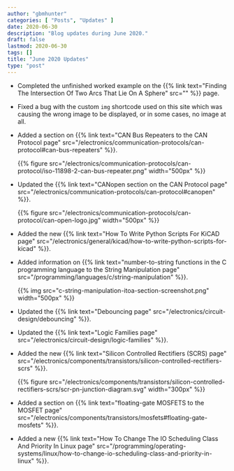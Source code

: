```yaml
---
author: "gbmhunter"
categories: [ "Posts", "Updates" ]
date: 2020-06-30
description: "Blog updates during June 2020."
draft: false
lastmod: 2020-06-30
tags: []
title: "June 2020 Updates"
type: "post"
---
```


* Completed the unfinished worked example on the {{% link text="Finding The Intersection Of Two Arcs That Lie On A Sphere" src="" %}} page.

* Fixed a bug with the custom `img` shortcode used on this site which was causing the wrong image to be displayed, or in some cases, no image at all.

* Added a section on {{% link text="CAN Bus Repeaters to the CAN Protocol page" src="/electronics/communication-protocols/can-protocol#can-bus-repeaters" %}}.

    {{% figure src="/electronics/communication-protocols/can-protocol/iso-11898-2-can-bus-repeater.png" width="500px" %}}

* Updated the {{% link text="CANopen section on the CAN Protocol page" src="/electronics/communication-protocols/can-protocol#canopen" %}}.

    {{% figure src="/electronics/communication-protocols/can-protocol/can-open-logo.jpg" width="500px" %}}

* Added the new {{% link text="How To Write Python Scripts For KiCAD page" src="/electronics/general/kicad/how-to-write-python-scripts-for-kicad" %}}.

* Added information on {{% link text="number-to-string functions in the C programming language to the String Manipulation page" src="/programming/languages/c/string-manipulation" %}}.

    {{% img src="c-string-manipulation-itoa-section-screenshot.png" width="500px" %}}

* Updated the {{% link text="Debouncing page" src="/electronics/circuit-design/debouncing" %}}.

* Updated the {{% link text="Logic Families page" src="/electronics/circuit-design/logic-families" %}}.

* Added the new {{% link text="Silicon Controlled Rectifiers (SCRS) page" src="/electronics/components/transistors/silicon-controlled-rectifiers-scrs" %}}.

    {{% figure src="/electronics/components/transistors/silicon-controlled-rectifiers-scrs/scr-pn-junction-diagram.svg" width="300px" %}}

* Added a section on {{% link text="floating-gate MOSFETS to the MOSFET page" src="/electronics/components/transistors/mosfets#floating-gate-mosfets" %}}.

* Added a new {{% link text="How To Change The IO Scheduling Class And Priority In Linux page" src="/programming/operating-systems/linux/how-to-change-io-scheduling-class-and-priority-in-linux" %}}. 